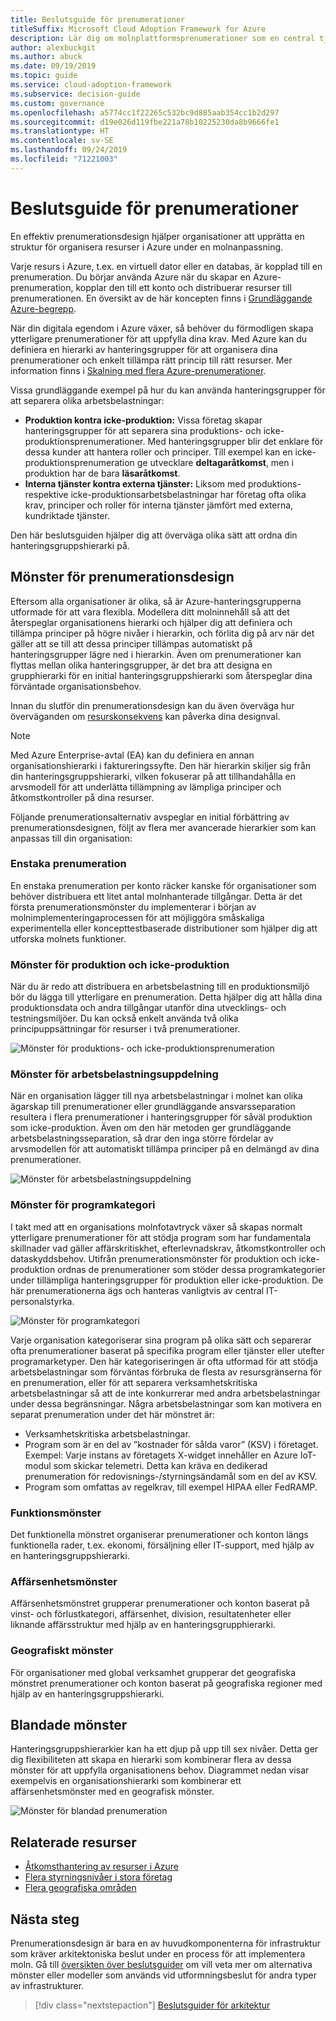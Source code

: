 ```yaml
---
title: Beslutsguide för prenumerationer
titleSuffix: Microsoft Cloud Adoption Framework for Azure
description: Lär dig om molnplattformsprenumerationer som en central tjänst i Azure-migreringar.
author: alexbuckgit
ms.author: abuck
ms.date: 09/19/2019
ms.topic: guide
ms.service: cloud-adoption-framework
ms.subservice: decision-guide
ms.custom: governance
ms.openlocfilehash: a5774cc1f22265c532bc9d885aab354cc1b2d297
ms.sourcegitcommit: d19e026d119fbe221a78b10225230da8b9666fe1
ms.translationtype: HT
ms.contentlocale: sv-SE
ms.lasthandoff: 09/24/2019
ms.locfileid: "71221003"
---
```

# <a name="subscription-decision-guide"></a>Beslutsguide för prenumerationer

En effektiv prenumerationsdesign hjälper organisationer att upprätta en struktur för organisera resurser i Azure under en molnanpassning.

Varje resurs i Azure, t.ex. en virtuell dator eller en databas, är kopplad till en prenumeration. Du börjar använda Azure när du skapar en Azure-prenumeration, kopplar den till ett konto och distribuerar resurser till prenumerationen. En översikt av de här koncepten finns i [Grundläggande Azure-begrepp](../../ready/considerations/fundamental-concepts.md).

När din digitala egendom i Azure växer, så behöver du förmodligen skapa ytterligare prenumerationer för att uppfylla dina krav. Med Azure kan du definiera en hierarki av hanteringsgrupper för att organisera dina prenumerationer och enkelt tillämpa rätt princip till rätt resurser. Mer information finns i [Skalning med flera Azure-prenumerationer](../../ready/considerations/scaling-subscriptions.md).

Vissa grundläggande exempel på hur du kan använda hanteringsgrupper för att separera olika arbetsbelastningar:

- **Produktion kontra icke-produktion:** Vissa företag skapar hanteringsgrupper för att separera sina produktions- och icke-produktionsprenumerationer. Med hanteringsgrupper blir det enklare för dessa kunder att hantera roller och principer. Till exempel kan en icke-produktionsprenumeration ge utvecklare **deltagaråtkomst**, men i produktion har de bara **läsaråtkomst**.
- **Interna tjänster kontra externa tjänster:** Liksom med produktions- respektive icke-produktionsarbetsbelastningar har företag ofta olika krav, principer och roller för interna tjänster jämfört med externa, kundriktade tjänster.

Den här beslutsguiden hjälper dig att överväga olika sätt att ordna din hanteringsgruppshierarki på.

## <a name="subscription-design-patterns"></a>Mönster för prenumerationsdesign

Eftersom alla organisationer är olika, så är Azure-hanteringsgrupperna utformade för att vara flexibla. Modellera ditt molninnehåll så att det återspeglar organisationens hierarki och hjälper dig att definiera och tillämpa principer på högre nivåer i hierarkin, och förlita dig på arv när det gäller att se till att dessa principer tillämpas automatiskt på hanteringsgrupper lägre ned i hierarkin. Även om prenumerationer kan flyttas mellan olika hanteringsgrupper, är det bra att designa en grupphierarki för en initial hanteringsgruppshierarki som återspeglar dina förväntade organisationsbehov.

Innan du slutför din prenumerationsdesign kan du även överväga hur överväganden om [resurskonsekvens](../resource-consistency/index.md) kan påverka dina designval.

> [!NOTE]
> Med Azure Enterprise-avtal (EA) kan du definiera en annan organisationshierarki i faktureringssyfte. Den här hierarkin skiljer sig från din hanteringsgruppshierarki, vilken fokuserar på att tillhandahålla en arvsmodell för att underlätta tillämpning av lämpliga principer och åtkomstkontroller på dina resurser.

Följande prenumerationsalternativ avspeglar en initial förbättring av prenumerationsdesignen, följt av flera mer avancerade hierarkier som kan anpassas till din organisation:

### <a name="single-subscription"></a>Enstaka prenumeration

En enstaka prenumeration per konto räcker kanske för organisationer som behöver distribuera ett litet antal molnhanterade tillgångar. Detta är det första prenumerationsmönster du implementerar i början av molnimplementeringaprocessen för att möjliggöra småskaliga experimentella eller koncepttestbaserade distributioner som hjälper dig att utforska molnets funktioner.

### <a name="production-and-nonproduction-pattern"></a>Mönster för produktion och icke-produktion

När du är redo att distribuera en arbetsbelastning till en produktionsmiljö bör du lägga till ytterligare en prenumeration. Detta hjälper dig att hålla dina produktionsdata och andra tillgångar utanför dina utvecklings- och testningsmiljöer. Du kan också enkelt använda två olika principuppsättningar för resurser i två prenumerationer.

![Mönster för produktions- och icke-produktionsprenumeration](../../_images/ready/basic-subscription-model.png)

### <a name="workload-separation-pattern"></a>Mönster för arbetsbelastningsuppdelning

När en organisation lägger till nya arbetsbelastningar i molnet kan olika ägarskap till prenumerationer eller grundläggande ansvarsseparation resultera i flera prenumerationer i hanteringsgrupper för såväl produktion som icke-produktion. Även om den här metoden ger grundläggande arbetsbelastningsseparation, så drar den inga större fördelar av arvsmodellen för att automatiskt tillämpa principer på en delmängd av dina prenumerationer.

![Mönster för arbetsbelastningsuppdelning](../../_images/ready/management-group-hierarchy.png)

### <a name="application-category-pattern"></a>Mönster för programkategori

I takt med att en organisations molnfotavtryck växer så skapas normalt ytterligare prenumerationer för att stödja program som har fundamentala skillnader vad gäller affärskritiskhet, efterlevnadskrav, åtkomstkontroller och dataskyddsbehov. Utifrån prenumerationsmönster för produktion och icke-produktion ordnas de prenumerationer som stöder dessa programkategorier under tillämpliga hanteringsgrupper för produktion eller icke-produktion. De här prenumerationerna ägs och hanteras vanligtvis av central IT-personalstyrka.

![Mönster för programkategori](../../_images/infra-subscriptions/application.png)

Varje organisation kategoriserar sina program på olika sätt och separerar ofta prenumerationer baserat på specifika program eller tjänster eller utefter programarketyper. Den här kategoriseringen är ofta utformad för att stödja arbetsbelastningar som förväntas förbruka de flesta av resursgränserna för en prenumeration, eller för att separera verksamhetskritiska arbetsbelastningar så att de inte konkurrerar med andra arbetsbelastningar under dessa begränsningar. Några arbetsbelastningar som kan motivera en separat prenumeration under det här mönstret är:

- Verksamhetskritiska arbetsbelastningar.
- Program som är en del av ”kostnader för sålda varor” (KSV) i företaget. Exempel: Varje instans av företagets X-widget innehåller en Azure IoT-modul som skickar telemetri. Detta kan kräva en dedikerad prenumeration för redovisnings-/styrningsändamål som en del av KSV.
- Program som omfattas av regelkrav, till exempel HIPAA eller FedRAMP.

### <a name="functional-pattern"></a>Funktionsmönster

Det funktionella mönstret organiserar prenumerationer och konton längs funktionella rader, t.ex. ekonomi, försäljning eller IT-support, med hjälp av en hanteringsgruppshierarki.

### <a name="business-unit-pattern"></a>Affärsenhetsmönster

Affärsenhetsmönstret grupperar prenumerationer och konton baserat på vinst- och förlustkategori, affärsenhet, division, resultatenheter eller liknande affärsstruktur med hjälp av en hanteringsgrupphierarki.

### <a name="geographic-pattern"></a>Geografiskt mönster

För organisationer med global verksamhet grupperar det geografiska mönstret prenumerationer och konton baserat på geografiska regioner med hjälp av en hanteringsgruppshierarki.

## <a name="mixed-patterns"></a>Blandade mönster

Hanteringsgruppshierarkier kan ha ett djup på upp till sex nivåer. Detta ger dig flexibiliteten att skapa en hierarki som kombinerar flera av dessa mönster för att uppfylla organisationens behov. Diagrammet nedan visar exempelvis en organisationshierarki som kombinerar ett affärsenhetsmönster med en geografisk mönster.

![Mönster för blandad prenumeration](../../_images/infra-subscriptions/mixed.png)

## <a name="related-resources"></a>Relaterade resurser

- [Åtkomsthantering av resurser i Azure](../../govern/resource-consistency/resource-access-management.md)
- [Flera styrningsnivåer i stora företag](../../govern/guides/complex/multiple-layers-of-governance.md)
- [Flera geografiska områden](../regions/index.md)

## <a name="next-steps"></a>Nästa steg

Prenumerationsdesign är bara en av huvudkomponenterna för infrastruktur som kräver arkitektoniska beslut under en process för att implementera moln. Gå till [översikten över beslutsguider](../index.md) om vill veta mer om alternativa mönster eller modeller som används vid utformningsbeslut för andra typer av infrastrukturer.

> [!div class="nextstepaction"]
> [Beslutsguider för arkitektur](../index.md)
